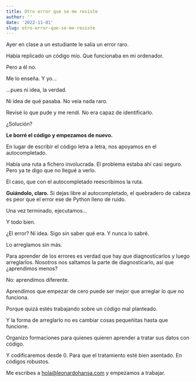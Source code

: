 ```yaml
---
title: Otro error que se me resiste
author: ''
date: '2022-11-01'
slug: otro-error-que-se-me-resiste
---
```


Ayer en clase a un estudiante le salía un error raro.

Había replicado un código mío. Que funcionaba en mi ordenador.

Pero a él no.

Me lo enseña. Y yo...

...pues ni idea, la verdad.

Ni idea de qué pasaba. No veía nada raro.

Revisé lo que pude y me rendí. No era capaz de identificarlo.

¿Solución?

**Le borré el código y empezamos de nuevo.**


En lugar de escribir el código letra a letra, nos apoyamos en el autocompletado.

Había una ruta a fichero involucrada. El problema estaba ahí casi seguro. Pero ya te digo que no llegué a verlo.

El caso, que con el autocompletado reescribimos la ruta.

**Guiándolo, claro.** Si dejas libre al autocompletado, el quebradero de cabeza es peor que el error ese de Python lleno de ruido.



Una vez terminado, ejecutamos...

Y todo bien.


¿El error? Ni idea. Sigo sin saber qué era. Y nunca lo sabré.

Lo arreglamos sin más.



Para aprender de los errores es verdad que hay que diagnosticarlos y luego arreglarlos. Nosotros nos saltamos la parte de diagnosticarlo, así que ¿aprendimos menos?


No: aprendimos diferente.

Aprendimos que empezar de cero puede ser mejor que arreglar lo que no funciona.

Porque quizá estés trabajando sobre un código mal planteado.

Y la forma de arreglarlo no es cambiar cosas pequeñitas hasta que funcione.



Organizo formaciones para quienes quieren aprender a tratar sus datos con código.

Y codificaremos desde 0. Para que el tratamiento esté bien asentado. En códigos robustos.


Me escribes a hola@leonardohansa.com y empezamos a trabajar.



 